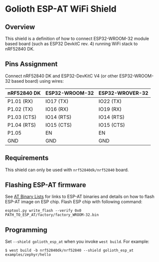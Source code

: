# Golioth ESP-AT WiFi Shield

## Overview

This shield is a definition of how to connect ESP32-WROOM-32 module based board
(such as ESP32 DevkitC rev. 4) running WiFi stack to nRF52840 DK.

## Pins Assignment

Connect nRF52840 DK and ESP32-DevKitC V4 (or other ESP32-WROOM-32 based
board) using wires:

| nRF52840 DK | ESP32-WROOM-32  | ESP32-WROVER-32 |
| ----------- | --------------- | ----------------|
| P1.01 (RX)  | IO17 (TX)       | IO22 (TX)       |
| P1.02 (TX)  | IO16 (RX)       | IO19 (RX)       |
| P1.03 (CTS) | IO14 (RTS)      | IO14 (RTS)      |
| P1.04 (RTS) | IO15 (CTS)      | IO15 (CTS)      |
| P1.05       | EN              | EN              |
| GND         | GND             | GND             |

## Requirements

This shield can only be used with `nrf52840dk/nrf52840` board.

## Flashing ESP-AT firmware

See [AT Binary
Lists](https://docs.espressif.com/projects/esp-at/en/latest/AT_Binary_Lists/index.html)
for links to ESP-AT binaries and details on how to flash ESP-AT image on
ESP chip. Flash ESP chip with following command:

```console
esptool.py write_flash --verify 0x0 PATH_TO_ESP_AT/factory/factory_WROOM-32.bin
```

## Programming

Set `--shield golioth_esp_at` when you invoke `west build`.
For example:

```console
$ west build -b nrf52840dk/nrf52840 --shield golioth_esp_at examples/zephyr/hello
```
